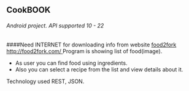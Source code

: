 ## CookBOOK
###### Android project. API supported 10 - 22 
####Need INTERNET for downloading info from website [ food2fork http://food2fork.com/ ](http://food2fork.com/)
Program is showing list of food(image). 
- As user you can find food using ingredients. 
- Also you can select a recipe from the list and view details about it.



Technology used REST, JSON.


  

